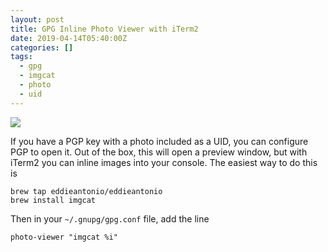 ```yaml
---
layout: post
title: GPG Inline Photo Viewer with iTerm2
date: 2019-04-14T05:40:00Z
categories: []
tags:
  - gpg
  - imgcat
  - photo
  - uid
---
```


<img src="{{ post.baseurl }}/assets/gpg-inline-photo.png" />

If you have a PGP key with a photo included as a UID, you can configure PGP to open it. Out of the box, this will
open a preview window, but with iTerm2 you can inline images into your console. The easiest way to do this is

```
brew tap eddieantonio/eddieantonio
brew install imgcat
```

Then in your `~/.gnupg/gpg.conf` file, add the line

```
photo-viewer "imgcat %i"
```
